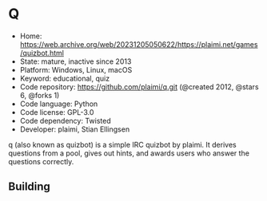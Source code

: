 # Q

- Home: https://web.archive.org/web/20231205050622/https://plaimi.net/games/quizbot.html
- State: mature, inactive since 2013
- Platform: Windows, Linux, macOS
- Keyword: educational, quiz
- Code repository: https://github.com/plaimi/q.git (@created 2012, @stars 6, @forks 1)
- Code language: Python
- Code license: GPL-3.0
- Code dependency: Twisted
- Developer: plaimi, Stian Ellingsen

q (also known as quizbot) is a simple IRC quizbot by plaimi. It derives questions from a pool, gives out hints, and awards users who answer the questions correctly.

## Building
